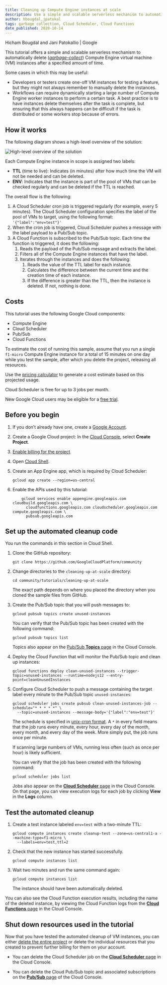 ```yaml
---
title: Cleaning up Compute Engine instances at scale
description: Use a simple and scalable serverless mechanism to automatically delete Compute Engine instances after a specified amount of time.
author: hbougdal,jpatokal
tags: garbage collection, Cloud Scheduler, Cloud Functions
date_published: 2020-10-14
---
```


Hicham Bougdal and Jani Patokallio | Google

This tutorial offers a simple and scalable serverless mechanism to automatically delete
([*garbage-collect*](https://en.wikipedia.org/wiki/Garbage_collection_(computer_science))) Compute Engine virtual machine (VM) instances after a specified amount
of time.

Some cases in which this may be useful:

* Developers or testers create one-off VM instances for testing a feature, but they might not always remember to manually delete the instances.
* Workflows can require dynamically starting a large number of Compute Engine worker instances to perform a certain task. A best practice is to have instances 
  delete themselves after the task is complete, but ensuring that this always happens can be difficult if the task is distributed or some workers stop because
  of errors.

## How it works 

The following diagram shows a high-level overview of the solution:

![High-level overview of the solution](https://storage.googleapis.com/gcp-community/tutorials/cleaning-up-at-scale/overview.svg)

Each Compute Engine instance in scope is assigned two labels:

*   **TTL** (time to live): Indicates (in minutes) after how much time the VM will not be needed and can be deleted.
*   **ENV**: Indicates that the instance is part of the pool of VMs that can be checked regularly and can be deleted if the TTL is reached. 

The overall flow is the following:

1.  A Cloud Scheduler cron job is triggered regularly (for example, every 5 minutes). The Cloud Scheduler configuration specifies the label of the 
    pool of VMs to target, using the following format: `'{"label":"env=test"}'`
1.  When the cron job is triggered, Cloud Scheduler pushes a message with the label payload to a Pub/Sub topic.
1.  A Cloud Function is subscribed to the Pub/Sub topic. Each time the function is triggered, it does the following: 
    1.  Reads the payload of the Pub/Sub message and extracts the label.
    1.  Filters all of the Compute Engine instances that have the label.
    1.  Iterates through the instances and does the following: 
        1.  Reads the value of the TTL label for each instance.
        1.  Calculates the difference between the current time and the creation time of each instance. 
        1.  If the difference is greater than the TTL, then the instance is deleted. If not, nothing is done.

## Costs

This tutorial uses the following Google Cloud components: 

*   Compute Engine
*   Cloud Scheduler
*   Pub/Sub
*   Cloud Functions

To estimate the cost of running this sample, assume that you run a single `f1-micro`  Compute Engine instance for a total of 15 minutes on one day while you test
the sample, after which you delete the project, releasing all resources. 

Use the [pricing calculator](https://cloud.google.com/products/calculator/) to generate a cost estimate based on this projected usage. 

Cloud Scheduler is free for up to 3 jobs per month.

New Google Cloud users may be eligible for a [free trial](http://cloud.google.com/free-trial).

## Before you begin

1.  If you don’t already have one, create a [Google Account](https://accounts.google.com/SignUp).

1.  Create a Google Cloud project: In the [Cloud Console](https://console.cloud.google.com/project), select **Create Project**.
1.  [Enable billing for the project](https://support.google.com/cloud/answer/6293499#enable-billing).
1.  Open [Cloud Shell](https://cloud.google.com/shell/docs/using-cloud-shell).
1.  Create an App Engine app, which is required by Cloud Scheduler:

        gcloud app create --region=us-central
    
1.  Enable the APIs used by this tutorial:

            gcloud services enable appengine.googleapis.com cloudbuild.googleapis.com \
              cloudfunctions.googleapis.com cloudscheduler.googleapis.com compute.googleapis.com \
              pubsub.googleapis.com
    
## Set up the automated cleanup code

You run the commands in this section in Cloud Shell.

1.  Clone the GitHub repository:

        git clone https://github.com/GoogleCloudPlatform/community

1.  Change directories to the `cleaning-up-at-scale` directory:

        cd community/tutorials/cleaning-up-at-scale
	
    The exact path depends on where you placed the directory when you cloned the sample files from GitHub.

1.  Create the Pub/Sub topic that you will push messages to:

        gcloud pubsub topics create unused-instances

    You can verify that the Pub/Sub topic has been created with the following command:
    
        gcloud pubsub topics list
	
    Topics also appear on the [Pub/Sub **Topics** page](https://console.cloud.google.com/cloudpubsub/topic/list) in the Cloud Console.

1.  Deploy the Cloud Function that will monitor the Pub/Sub topic and clean up instances:

        gcloud functions deploy clean-unused-instances --trigger-topic=unused-instances --runtime=nodejs12 --entry-point=cleanUnusedInstances

1.  Configure Cloud Scheduler to push a message containing the target label every minute to the Pub/Sub topic `unused-instances`:

        gcloud scheduler jobs create pubsub clean-unused-instances-job --schedule="* * * * *" \
          --topic=unused-instances --message-body='{"label":"env=test"}'

    The schedule is specified in [unix-cron format](https://cloud.google.com/scheduler/docs/configuring/cron-job-schedules).
    A `*` in every field means that the job runs every minute, every hour, every day of the month, every month, and every day of the week.
    More simply put, the job runs once per minute.

    If scanning large numbers of VMs, running less often (such as once per hour) is likely sufficient.

    You can verify that the job has been created with the following command:

        gcloud scheduler jobs list

    Jobs also appear on the [**Cloud Scheduler** page](https://console.cloud.google.com/cloudscheduler) in the Cloud Console. On that page, you can view
    execution logs for each job by clicking **View** in the **Logs** column.

## Test the automated cleanup

1.  Create a test instance labeled `env=test` with a two-minute TTL:

        gcloud compute instances create cleanup-test --zone=us-central1-a --machine-type=f1-micro \
          --labels=env=test,ttl=2

1.  Check that the new instance has started successfully.

        gcloud compute instances list

1.  Wait two minutes and run the same command again:

        gcloud compute instances list

    The instance should have been automatically deleted.

You can also see the Cloud Function execution results, including the name of the deleted instance, by viewing the Cloud Function logs from the
[**Cloud Functions** page](https://pantheon.corp.google.com/functions/list) in the Cloud Console.

## Shut down resources used in the tutorial

Now that you have tested the automated cleanup of VM instances, you can either
[delete the entire project](https://cloud.google.com/resource-manager/docs/creating-managing-projects#shutting_down_projects) or delete the individual resources
that you created to prevent further billing for them on your account.

- You can delete the Cloud Scheduler job on the [**Cloud Scheduler** page](https://console.cloud.google.com/cloudscheduler) in the Cloud Console.

- You can delete the Cloud Pub/Sub topic and associated subscriptions on the [**Pub/Sub** page](https://console.cloud.google.com/cloudpubsub/topic/list) of the 
  Cloud Console.
